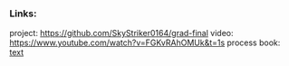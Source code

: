 ### Links:

project: https://github.com/SkyStriker0164/grad-final 
video: https://www.youtube.com/watch?v=FGKvRAhOMUk&t=1s 
process book: [text](<dv process book.docx>)